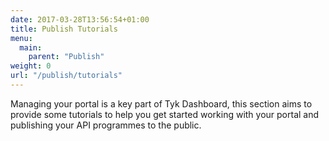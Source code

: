 ```yaml
---
date: 2017-03-28T13:56:54+01:00
title: Publish Tutorials
menu:
  main:
    parent: "Publish"
weight: 0
url: "/publish/tutorials"
---
```


Managing your portal is a key part of Tyk Dashboard, this section aims to provide some tutorials to help you get started working with your portal and publishing your API programmes to the public.